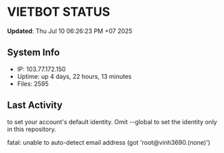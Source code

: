 # VIETBOT STATUS
**Updated**: Thu Jul 10 06:26:23 PM +07 2025

## System Info
- IP: 103.77.172.150
- Uptime: up 4 days, 22 hours, 13 minutes
- Files: 2595

## Last Activity

to set your account's default identity.
Omit --global to set the identity only in this repository.

fatal: unable to auto-detect email address (got 'root@vinh3690.(none)')
